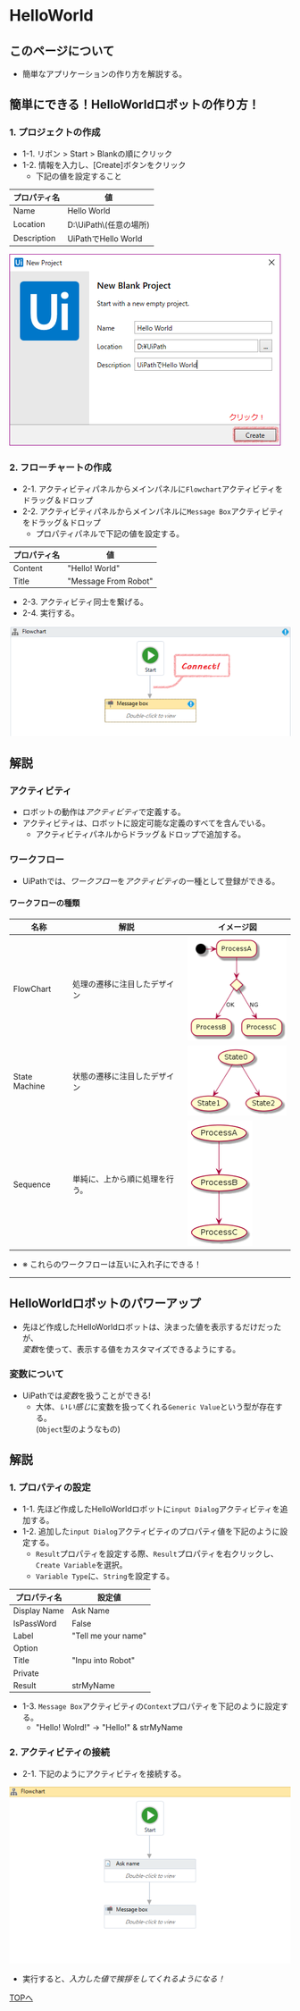# HelloWorld

## このページについて

- 簡単なアプリケーションの作り方を解説する。

## 簡単にできる！HelloWorldロボットの作り方！

### 1. プロジェクトの作成

- 1-1. リボン > Start > Blankの順にクリック
- 1-2. 情報を入力し、[Create]ボタンをクリック
  - 下記の値を設定すること

プロパティ名|値
------------|--
Name| Hello World
Location| D:\\UiPath\\(任意の場所)
Description| UiPathでHello World


![ダイアログの説明](../img/HelloWorld/NewProjectDialog.png)

### 2. フローチャートの作成

- 2-1. アクティビティパネルからメインパネルに`Flowchart`アクティビティをドラッグ＆ドロップ
- 2-2. アクティビティパネルからメインパネルに`Message Box`アクティビティをドラッグ＆ドロップ
  - プロパティパネルで下記の値を設定する。

プロパティ名|値
------------|--
Content| "Hello! World"
Title| "Message From Robot"

- 2-3. アクティビティ同士を繋げる。
- 2-4. 実行する。

![アクティビティに接続](../img/HelloWorld/ConnectActivities.png)

## 解説

### アクティビティ

- ロボットの動作は*アクティビティ*で定義する。
- アクティビティは、ロボットに設定可能な定義のすべてを含んでいる。
  - アクティビティパネルからドラッグ＆ドロップで追加する。

### ワークフロー

- UiPathでは、*ワークフロー*を*アクティビティ*の一種として登録ができる。

#### ワークフローの種類

名称|解説|イメージ図
----|----|---------
FlowChart|処理の遷移に注目したデザイン|![FlowChartのイメージ](../img/HelloWorld/FlowChartImg.png)
State Machine|状態の遷移に注目したデザイン|![State Machineのイメージ](../img/HelloWorld/StateMachineImg.png)
Sequence|単純に、上から順に処理を行う。|![Sequenceのイメージ](../img/HelloWorld/SequenceImg.png)

- ※ これらのワークフローは互いに入れ子にできる！

---

## HelloWorldロボットのパワーアップ

- 先ほど作成したHelloWorldロボットは、決まった値を表示するだけだったが、  
*変数*を使って、表示する値をカスタマイズできるようにする。

### 変数について

- UiPathでは*変数*を扱うことができる!
  - 大体、*いい感じ*に変数を扱ってくれる`Generic Value`という型が存在する。  
	(`Object`型のようなもの)

## 解説

### 1. プロパティの設定

- 1-1. 先ほど作成したHelloWorldロボットに`input Dialog`アクティビティを追加する。
- 1-2. 追加した`input Dialog`アクティビティのプロパティ値を下記のように設定する。
  - `Result`プロパティを設定する際、`Result`プロパティを右クリックし、`Create Variable`を選択。
  - `Variable Type`に、`String`を設定する。

プロパティ名|設定値
------------|------
Display Name|Ask Name
IsPassWord|False
Label|"Tell me your name"
Option|
Title|"Inpu into Robot"
Private|
Result|strMyName

- 1-3. `Message Box`アクティビティの`Context`プロパティを下記のように設定する。
  - "Hello! Wolrd!" → "Hello!" & strMyName

### 2. アクティビティの接続

- 2-1. 下記のようにアクティビティを接続する。

![アクティビティに接続](../img/HelloWorld/ConnectActivities2.png)

- 実行すると、*入力した値で挨拶をしてくれるようになる！*

[TOPへ](../)

